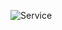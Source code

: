 ![Service](https://img.shields.io/badge/dynamic/json?color=green&label=Token&query=Tag&url=https%3A%2F%2Fraw.githubusercontent.com%2Fsushanth45%2Fhello-world%2Fmaster%2Ftest.json)
